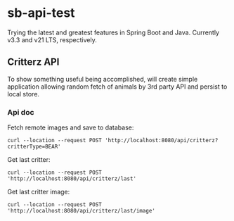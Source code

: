 # sb-api-test
Trying the latest and greatest features in Spring Boot and Java. Currently v3.3 and v21 LTS, respectively.

## Critterz API
To show something useful being accomplished, will create simple application allowing random fetch of animals by 3rd party API and persist to local store.

### Api doc
Fetch remote images and save to database:
```
curl --location --request POST 'http://localhost:8080/api/critterz?critterType=BEAR'
```

Get last critter:
```
curl --location --request POST 'http://localhost:8080/api/critterz/last'
```

Get last critter image:
```
curl --location --request POST 'http://localhost:8080/api/critterz/last/image'
```